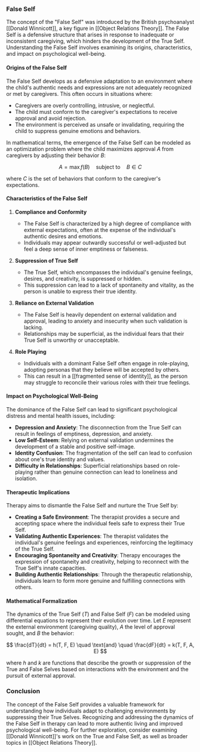 ### False Self

The concept of the "False Self" was introduced by the British psychoanalyst [[Donald Winnicott]], a key figure in [[Object Relations Theory]]. The False Self is a defensive structure that arises in response to inadequate or inconsistent caregiving, which hinders the development of the True Self. Understanding the False Self involves examining its origins, characteristics, and impact on psychological well-being.

#### Origins of the False Self

The False Self develops as a defensive adaptation to an environment where the child's authentic needs and expressions are not adequately recognized or met by caregivers. This often occurs in situations where:
- Caregivers are overly controlling, intrusive, or neglectful.
- The child must conform to the caregiver's expectations to receive approval and avoid rejection.
- The environment is perceived as unsafe or invalidating, requiring the child to suppress genuine emotions and behaviors.

In mathematical terms, the emergence of the False Self can be modeled as an optimization problem where the child maximizes approval $A$ from caregivers by adjusting their behavior $B$:

$$
A = \max f(B) \quad \text{subject to} \quad B \in C
$$

where $C$ is the set of behaviors that conform to the caregiver's expectations.

#### Characteristics of the False Self

1. **Compliance and Conformity**
   - The False Self is characterized by a high degree of compliance with external expectations, often at the expense of the individual's authentic desires and emotions.
   - Individuals may appear outwardly successful or well-adjusted but feel a deep sense of inner emptiness or falseness.

2. **Suppression of True Self**
   - The True Self, which encompasses the individual's genuine feelings, desires, and creativity, is suppressed or hidden.
   - This suppression can lead to a lack of spontaneity and vitality, as the person is unable to express their true identity.

3. **Reliance on External Validation**
   - The False Self is heavily dependent on external validation and approval, leading to anxiety and insecurity when such validation is lacking.
   - Relationships may be superficial, as the individual fears that their True Self is unworthy or unacceptable.

4. **Role Playing**
   - Individuals with a dominant False Self often engage in role-playing, adopting personas that they believe will be accepted by others.
   - This can result in a [[fragmented sense of identity]], as the person may struggle to reconcile their various roles with their true feelings.

#### Impact on Psychological Well-Being

The dominance of the False Self can lead to significant psychological distress and mental health issues, including:
- **Depression and Anxiety**: The disconnection from the True Self can result in feelings of emptiness, depression, and anxiety.
- **Low Self-Esteem**: Relying on external validation undermines the development of a stable and positive self-image.
- **Identity Confusion**: The fragmentation of the self can lead to confusion about one's true identity and values.
- **Difficulty in Relationships**: Superficial relationships based on role-playing rather than genuine connection can lead to loneliness and isolation.

#### Therapeutic Implications

Therapy aims to dismantle the False Self and nurture the True Self by:
- **Creating a Safe Environment**: The therapist provides a secure and accepting space where the individual feels safe to express their True Self.
- **Validating Authentic Experiences**: The therapist validates the individual's genuine feelings and experiences, reinforcing the legitimacy of the True Self.
- **Encouraging Spontaneity and Creativity**: Therapy encourages the expression of spontaneity and creativity, helping to reconnect with the True Self's innate capacities.
- **Building Authentic Relationships**: Through the therapeutic relationship, individuals learn to form more genuine and fulfilling connections with others.

#### Mathematical Formalization

The dynamics of the True Self ($T$) and False Self ($F$) can be modeled using differential equations to represent their evolution over time. Let $E$ represent the external environment (caregiving quality), $A$ the level of approval sought, and $B$ the behavior:

$$
\frac{dT}{dt} = h(T, F, E) \quad \text{and} \quad \frac{dF}{dt} = k(T, F, A, E)
$$

where $h$ and $k$ are functions that describe the growth or suppression of the True and False Selves based on interactions with the environment and the pursuit of external approval.

### Conclusion

The concept of the False Self provides a valuable framework for understanding how individuals adapt to challenging environments by suppressing their True Selves. Recognizing and addressing the dynamics of the False Self in therapy can lead to more authentic living and improved psychological well-being. For further exploration, consider examining [[Donald Winnicott]]'s work on the True and False Self, as well as broader topics in [[Object Relations Theory]].